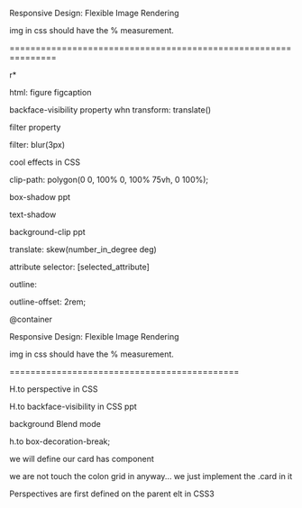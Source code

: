 Responsive Design: Flexible Image Rendering

img in css should have the % measurement.

===============================================================

r\*

html: figure figcaption

backface-visibility property whn transform: translate()

filter property

filter: blur(3px)

cool effects in CSS

clip-path: polygon(0 0, 100% 0, 100% 75vh, 0 100%);

box-shadow ppt

text-shadow

background-clip ppt

translate: skew(number_in_degree deg)

attribute selector: [selected_attribute]

outline:

outline-offset: 2rem;

@container

Responsive Design: Flexible Image Rendering

img in css should have the % measurement.

============================================

H.to perspective in CSS

H.to backface-visibility in CSS ppt

background Blend mode

h.to box-decoration-break;

we will define our card has component

we are not touch the colon grid in anyway... we just implement the .card in it

Perspectives are first defined on the parent elt in CSS3
